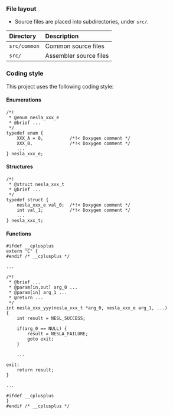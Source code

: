 ### File layout

* Source files are placed into subdirectories, under `src/`.

|Directory   |Description           |
|:-----------|:---------------------|
|`src/common`|Common source files   |
|`src/`      |Assembler source files|

### Coding style

This project uses the following coding style:

#### Enumerations

    /*!
     * @enum nesla_xxx_e
     * @brief ...
     */
    typedef enum {
        XXX_A = 0,          /*!< Doxygen comment */
        XXX_B,              /*!< Doxygen comment */
        ...
    } nesla_xxx_e;

#### Structures

    /*!
     * @struct nesla_xxx_t
     * @brief ...
     */
    typedef struct {
        nesla_xxx_e val_0;  /*!< Doxygen comment */
        int val_1;          /*!< Doxygen comment */
        ...
    } nesla_xxx_t;

#### Functions

    #ifdef __cplusplus
    extern "C" {
    #endif /* __cplusplus */

    ...

    /*!
     * @brief ...
     * @param[in,out] arg_0 ...
     * @param[in] arg_1 ...
     * @return ...
     */
    int nesla_xxx_yyy(nesla_xxx_t *arg_0, nesla_xxx_e arg_1, ...)
    {
        int result = NESL_SUCCESS;

        if(arg_0 == NULL) {
            result = NESLA_FAILURE;
            goto exit;
        }

        ...

    exit:
        return result;
    }

    ...

    #ifdef __cplusplus
    }
    #endif /* __cplusplus */

